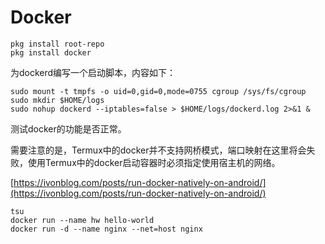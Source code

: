 # Docker

```shell
pkg install root-repo
pkg install docker
```

为dockerd编写一个启动脚本，内容如下：
```shell
sudo mount -t tmpfs -o uid=0,gid=0,mode=0755 cgroup /sys/fs/cgroup
sudo mkdir $HOME/logs
sudo nohup dockerd --iptables=false > $HOME/logs/dockerd.log 2>&1 &
```

测试docker的功能是否正常。

需要注意的是，Termux中的docker并不支持网桥模式，端口映射在这里将会失败，使用Termux中的docker启动容器时必须指定使用宿主机的网络。

[https://ivonblog.com/posts/run-docker-natively-on-android/](https://ivonblog.com/posts/run-docker-natively-on-android/)
```shell
tsu
docker run --name hw hello-world
docker run -d --name nginx --net=host nginx
```
